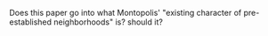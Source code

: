 Does this paper go into what Montopolis' "existing character of pre-established neighborhoods" is? should it?



